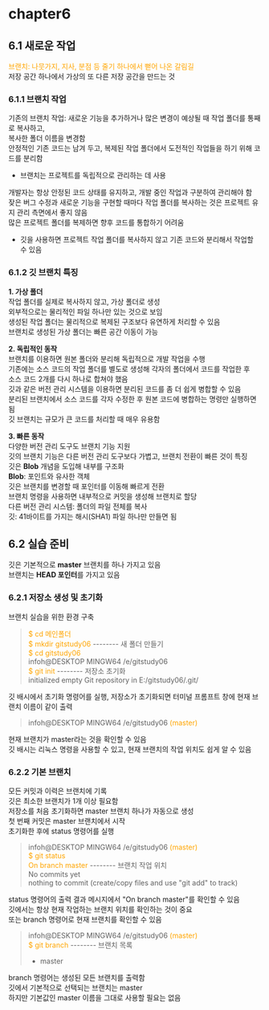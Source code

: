 # chapter6

## 6.1 새로운 작업 <br>
<span style="color:orange">브랜치: 나뭇가지, 지사, 분점 등 줄기 하나에서 뻗어 나온 갈림길</span> <br>
저장 공간 하나에서 가상의 또 다른 저장 공간을 만드는 것

### 6.1.1 브랜치 작업 <br>
기존의 브랜치 작업: 새로운 기능을 추가하거나 많은 변경이 예상될 때 작업 폴더를 통째로 복사하고, <br>
복사한 폴더 이름을 변경함 <br>
안정적인 기존 코드는 남겨 두고, 복제된 작업 폴더에서 도전적인 작업들을 하기 위해 코드를 분리함 <br>
+ 브랜치는 프로젝트를 독립적으로 관리하는 데 사용 <br>

개발자는 항상 안정된 코드 상태를 유지하고, 개발 중인 작업과 구분하여 관리해야 함 <br>
잦은 버그 수정과 새로운 기능을 구현할 때마다 작업 폴더를 복사하는 것은 프로젝트 유지 관리 측면에서 좋지 않음 <br>
많은 프로젝트 폴더를 복제하면 향후 코드를 통합하기 어려움 <br>
+ 깃을 사용하면 프로젝트 작업 폴더를 복사하지 않고 기존 코드와 분리해서 작업할 수 있음

### 6.1.2 깃 브랜치 특징
**1. 가상 폴더** <br>
작업 폴더를 실제로 복사하지 않고, 가상 폴더로 생성 <br>
외부적으로는 물리적인 파일 하나만 있는 것으로 보임 <br>
생성된 작업 폴더는 물리적으로 복제된 구조보다 유연하게 처리할 수 있음 <br>
브랜치로 생성된 가상 폴더는 빠른 공간 이동이 가능

**2. 독립적인 동작** <br>
브랜치를 이용하면 원본 폴더와 분리해 독립적으로 개발 작업을 수행 <br>
기존에는 소스 코드의 작업 폴더를 별도로 생성해 각자의 폴더에서 코드를 작업한 후 <br>
소스 코드 2개를 다시 하나로 합쳐야 했음 <br>
깃과 같은 버전 관리 시스템을 이용하면 분리된 코드를 좀 더 쉽게 병합할 수 있음 <br>
분리된 브랜치에서 소스 코드를 각자 수정한 후 원본 코드에 병합하는 명령만 실행하면 됨 <br>
깃 브랜치는 규모가 큰 코드를 처리할 때 매우 유용함

**3. 빠른 동작** <br>
다양한 버전 관리 도구도 브랜치 기능 지원 <br>
깃의 브랜치 기능은 다른 버전 관리 도구보다 가볍고, 브랜치 전환이 빠른 것이 특징 <br>
깃은 **Blob** 개념을 도입해 내부를 구조화 <br>
**Blob**: 포인트와 유사한 객체 <br>
깃은 브랜치를 변경할 때 포인터를 이동해 빠르게 전환 <br>
브랜치 명령을 사용하면 내부적으로 커밋을 생성해 브랜치로 할당 <br>
다른 버전 관리 시스템: 폴더의 파일 전체를 복사 <br>
깃: 41바이트를 가지는 해시(SHA1) 파일 하나만 만들면 됨

## 6.2 실습 준비 <br>
깃은 기본적으로 **master** 브랜치를 하나 가지고 있음 <br>
브랜치는 **HEAD 포인터**를 가지고 있음


### 6.2.1 저장소 생성 및 초기화 <br>
브랜치 실습을 위한 환경 구축 <br>

> <span style="color:orange"> $ cd 메인폴더 </span> <br>
> <span style="color:orange">$ mkdir gitstudy06 </span> -------- 새 폴더 만들기 <br>
> <span style="color:orange">$ cd gitstudy06 </span> <br>
> infoh@DESKTOP MINGW64 /e/gitstudy06 <br>
> <span style="color:orange">$ git init </span> -------- 저장소 초기화 <br>
> initialized empty Git repository in E:/gitstudy06/.git/


깃 배시에서 초기화 명령어를 실행, 저장소가 초기화되면 터미널 프롬프트 창에 현재 브랜치 이름이 같이 출력

> infoh@DESKTOP MINGW64 /e/gitstudy06 
  <span style="color:orange">(master)</span>


현재 브랜치가 master라는 것을 확인할 수 있음 <br>
깃 배시는 리눅스 명령을 사용할 수 있고, 현재 브랜치의 작업 위치도 쉽게 알 수 있음

### 6.2.2 기본 브랜치 <br>
모든 커밋과 이력은 브랜치에 기록 <br>
깃은 최소한 브랜치가 1개 이상 필요함 <br>
저장소를 처음 초기화하면 master 브랜치 하나가 자동으로 생성  <br>
첫 번째 커밋은 master 브랜치에서 시작 <br>
초기화한 후에 status 명령어를 실행

> infoh@DESKTOP MINGW64 /e/gitstudy06 
  <span style="color:orange">(master) </span> <br>
> <span style="color:orange">$ git status </span> <br>
> <span style="color:orange">On branch master </span> -------- 브랜치 작업 위치  <br>
> No commits yet  <br>
> nothing to commit (create/copy files and use "git add" to track)  <br>

status 명령어의 출력 결과 메시지에서 "On branch master"를 확인할 수 있음 <br>
깃에서는 항상 현재 작업하는 브랜치 위치를 확인하는 것이 중요 <br>
또는 branch 명령어로 현재 브랜치를 확인할 수 있음

> infoh@DESKTOP MINGW64 /e/gitstudy06 
  <span style="color:orange">(master) </span> <br>
> <span style="color:orange">$ git branch </span> -------- 브랜치 목록  <br>
>* master 

branch 명령어는 생성된 모든 브랜치를 출력함 <br>
깃에서 기본적으로 선택되는 브랜치는 master <br>
하지만 기본값인 master 이름을 그대로 사용할 필요는 없음
